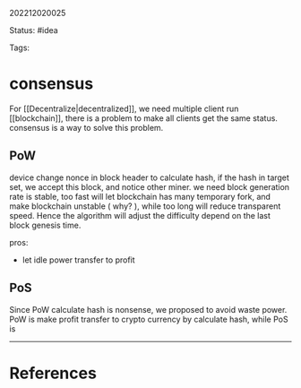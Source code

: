 202212020025

Status: #idea

Tags:

# consensus

For [[Decentralize|decentralized]], we need multiple client run [[blockchain]], there is a problem to make all clients get the same status. consensus is a way to solve this problem. 

## PoW

device change nonce in block header to calculate hash, if the hash in target set, we accept this block, and notice other miner. we need  block generation rate is stable, too fast will let blockchain has many temporary fork, and make blockchain unstable ( why? ),
while too long will reduce transparent speed. Hence the algorithm will adjust the difficulty depend on the last block genesis time.

pros:
- let idle power transfer to profit



## PoS

Since PoW calculate hash is nonsense, we proposed to avoid waste power. PoW is make profit transfer to crypto currency by calculate hash, while PoS is  

---
# References